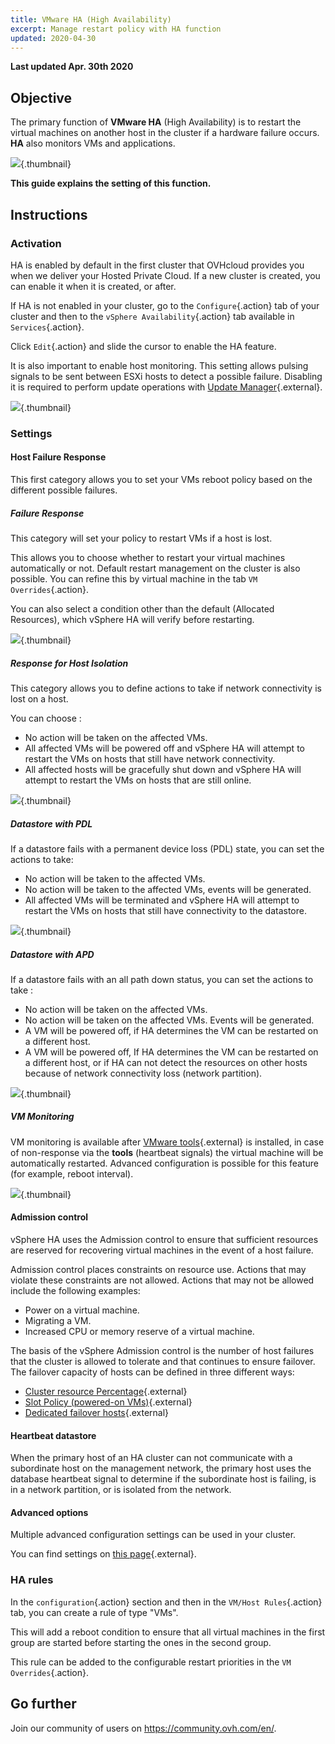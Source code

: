 ```yaml
---
title: VMware HA (High Availability)
excerpt: Manage restart policy with HA function
updated: 2020-04-30
---
```


**Last updated Apr. 30th 2020**

## Objective

The primary function of **VMware HA** (High Availability) is to restart the virtual machines on another host in the cluster if a hardware failure occurs. **HA** also monitors VMs and applications.

![](images/HA3.png){.thumbnail}

**This guide explains the setting of this function.**

## Instructions

### Activation

HA is enabled by default in the first cluster that OVHcloud provides you when we deliver your Hosted Private Cloud.
If a new cluster is created, you can enable it when it is created, or after.

If HA is not enabled in your cluster, go to the `Configure`{.action} tab of your cluster and then to the `vSphere Availability`{.action} tab available in `Services`{.action}.

Click `Edit`{.action} and slide the cursor to enable the HA feature.

It is also important to enable host monitoring. This setting allows pulsing signals to be sent between ESXi hosts to detect a possible failure.
Disabling it is required to perform update operations with [Update Manager](/pages/hosted_private_cloud/hosted_private_cloud_powered_by_vmware/vmware_update_manager){.external}.

![](images/HA.png){.thumbnail}


### Settings

#### Host Failure Response

This first category allows you to set your VMs reboot policy based on the different possible failures.

##### Failure Response

This category will set your policy to restart VMs if a host is lost.

This allows you to choose whether to restart your virtual machines automatically or not.
Default restart management on the cluster is also possible. You can refine this by virtual machine in the tab `VM Overrides`{.action}.

You can also select a condition other than the default (Allocated Resources), which vSphere HA will verify before restarting.

![](images/HAparam1.PNG){.thumbnail}

##### Response for Host Isolation

This category allows you to define actions to take if network connectivity is lost on a host.

You can choose : 

- No action will be taken on the affected VMs. 
- All affected VMs will be powered off and vSphere HA will attempt to restart the VMs on hosts that still have network connectivity.
- All affected hosts will be gracefully shut down and vSphere HA will attempt to restart the VMs on hosts that are still online. 

![](images/HAparam2.PNG){.thumbnail}

##### Datastore with PDL

If a datastore fails with a permanent device loss (PDL) state, you can set the actions to take:

- No action will be taken to the affected VMs.
- No action will be taken to the affected VMs, events will be generated.
- All affected VMs will be terminated and vSphere HA will attempt to restart the VMs on hosts that still have connectivity to the datastore.

![](images/HAparam3.PNG){.thumbnail}

##### Datastore with APD

If a datastore fails with an all path down status, you can set the actions to take :

- No action will be taken on the affected VMs.
- No action will be taken on the affected VMs. Events will be generated.
- A VM will be powered off, if HA determines the VM can be restarted on a different host.
- A VM will be powered off, If HA determines the VM can be restarted on a different host, or if HA can not detect the resources on other hosts because of network connectivity loss (network partition).

![](images/HAparam4.PNG){.thumbnail}

##### VM Monitoring

VM monitoring is available after [VMware tools](/pages/hosted_private_cloud/hosted_private_cloud_powered_by_vmware/vmware_tools_install){.external} is installed, in case of non-response via the **tools** (heartbeat signals) the virtual machine will be automatically restarted. Advanced configuration is possible for this feature (for example, reboot interval).

![](images/HAparam5.PNG){.thumbnail}

#### Admission control

vSphere HA uses the Admission control to ensure that sufficient resources are reserved for recovering virtual machines in the event of a host failure.

Admission control places constraints on resource use. Actions that may violate these constraints are not allowed. Actions that may not be allowed include the following examples:

- Power on a virtual machine.
- Migrating a VM.
- Increased CPU or memory reserve of a virtual machine.

The basis of the vSphere Admission control is the number of host failures that the cluster is allowed to tolerate and that continues to ensure failover. The failover capacity of hosts can be defined in three different ways:

- [Cluster resource Percentage](https://docs.vmware.com/en/VMware-vSphere/6.7/com.vmware.vsphere.avail.doc/GUID-FAFEFEFF-56F7-4CDF-A682-FC3C62A29A95.html){.external}
- [Slot Policy (powered-on VMs)](https://docs.vmware.com/en/VMware-vSphere/6.7/com.vmware.vsphere.avail.doc/GUID-85D9737E-769C-40B6-AB73-F58DA1A451F0.html){.external}
- [Dedicated failover hosts](https://docs.vmware.com/en/VMware-vSphere/6.7/com.vmware.vsphere.avail.doc/GUID-C4F5F9EE-4235-4151-BEBE-FCB2A752407B.html){.external}

#### Heartbeat datastore

When the primary host of an HA cluster can not communicate with a subordinate host on the management network, the primary host uses the database heartbeat signal to determine if the subordinate host is failing, is in a network partition, or is isolated from the network.

#### Advanced options

Multiple advanced configuration settings can be used in your cluster.

You can find settings on [this page](https://docs.vmware.com/en/VMware-vSphere/6.7/com.vmware.vsphere.avail.doc/GUID-E0161CB5-BD3F-425F-A7E0-BF83B005FECA.html){.external}.

### HA rules

In the `configuration`{.action} section and then in the `VM/Host Rules`{.action} tab, you can create a rule of type "VMs".

This will add a reboot condition to ensure that all virtual machines in the first group are started before starting the ones in the second group.

This rule can be added to the configurable restart priorities in the `VM Overrides`{.action}.

## Go further

Join our community of users on <https://community.ovh.com/en/>.
